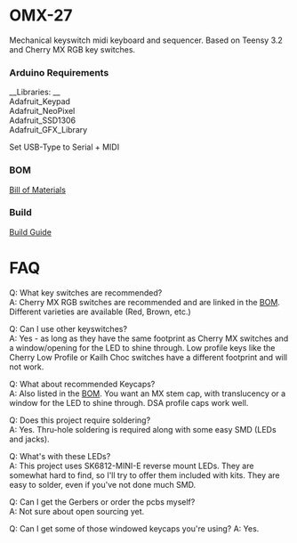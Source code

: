 # OMX-27

Mechanical keyswitch midi keyboard and sequencer. Based on Teensy 3.2 and Cherry MX RGB key switches.

### Arduino Requirements

__Libraries: __  
Adafruit_Keypad  
Adafruit_NeoPixel  
Adafruit_SSD1306  
Adafruit_GFX_Library  

Set USB-Type to Serial + MIDI


### BOM

[Bill of Materials](<BOM.md>)

### Build

[Build Guide](<Build.md>)

# FAQ

Q: What key switches are recommended?  
A: Cherry MX RGB switches are recommended and are linked in the [BOM](<BOM.md>). Different varieties are available (Red, Brown, etc.)  

Q: Can I use other keyswitches?  
A: Yes - as long as they have the same footprint as Cherry MX switches and a window/opening for the LED to shine through. Low profile keys like the Cherry Low Profile or Kailh Choc switches have a different footprint and will not work.  

Q: What about recommended Keycaps?  
A: Also listed in the [BOM](<BOM.md>). You want an MX stem cap, with translucency or a window for the LED to shine through. DSA profile caps work well.  

Q: Does this project require soldering?  
A: Yes. Thru-hole soldering is required along with some easy SMD (LEDs and jacks).  

Q: What's with these LEDs?  
A: This project uses SK6812-MINI-E reverse mount LEDs. They are somewhat hard to find, so I'll try to offer them included with kits. They are easy to solder, even if you've not done much SMD.  

Q: Can I get the Gerbers or order the pcbs myself?  
A: Not sure about open sourcing yet.  

Q: Can I get some of those windowed keycaps you're using?
A: Yes. 

